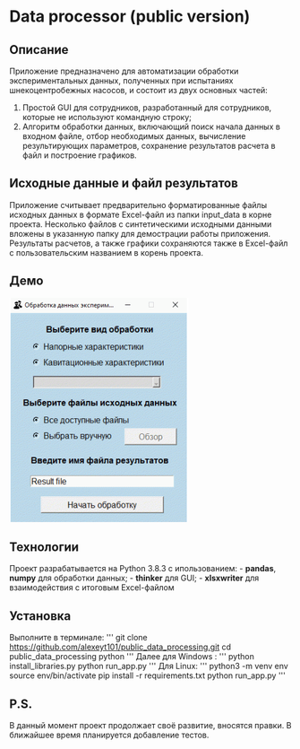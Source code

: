 # Data processor (public version)

## Описание
Приложение предназначено для автоматизации обработки экспериментальных данных, полученных при испытаниях шнекоцентробежных насосов, и состоит из двух основных частей: 
  1. Простой GUI для сотрудников, разработанный для сотрудников, которые не используют командную строку;
  2. Алгоритм обработки данных, включающий поиск начала данных в входном файле, отбор необходимых данных, вычисление результирующих параметров, сохранение результатов расчета в файл и построение графиков.

## Исходные данные и файл результатов
Приложение считывает предварительно форматированные файлы исходных данных в формате Excel-файл из папки input_data в корне проекта. Несколько файлов с синтетическими исходными данными вложены в указанную папку для демострации работы приложения. 
Результаты расчетов, а также графики сохраняются также в Excel-файл с пользовательским названием в корень проекта.

## Демо

![image](https://github.com/alexeyt101/public_data_processing/blob/readme_creating/readme_assets/demo.gif)

## Технологии 
Проект разрабатывается на Python 3.8.3 с ипользованием:
    - **pandas**, **numpy** для обработки данных;
    - **thinker** для GUI;
    - **xlsxwriter** для взаимодействия с итоговым Excel-файлом

## Установка 
Выполните в терминале:
'''
git clone https://github.com/alexeyt101/public_data_processing.git
cd public_data_processing
python
'''
Далее для Windows :
'''
python install_libraries.py
python run_app.py
'''
Для Linux:
'''
python3 -m venv env
source env/bin/activate
pip install -r requirements.txt
python run_app.py
'''

## P.S. 
В данный момент проект продолжает своё развитие, вносятся правки. В ближайшее время планируется добавление тестов. 
